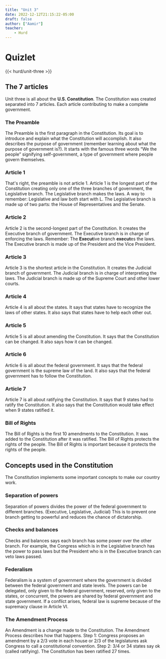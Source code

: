 ```yaml
--- 
title: "Unit 3" 
date: 2022-12-12T21:15:22-05:00 
draft: false 
author: ["Aamir"] 
teacher: 
    - Hurd 
--- 
```

# Quizlet 
{{< hurd/unit-three >}} 


## The 7 articles
Unit three is all about the **U.S. Constitution**. The Constitution was created separated into 7 articles. Each article contributing to make a complete government.

### The Preamble 

The Preamble is the first paragraph in the Constitution. Its goal is to introduce and explain what the Constitution will accomplish. It also describes the purpose of government (remember learning about what the purpose of government is?). It starts with the famous three words “We the people” signifying self-government, a type of government where people govern themselves. 

### Article 1 

That's right, the preamble is not article 1. Article 1 is the longest part of the Constitution creating only one of the three branches of government, the Legislative branch. The Legislative branch makes the laws. A way to remember: Legislative and law both start with L. The Legislative branch is made up of two parts: the House of Representatives and the Senate. 

### Article 2 

Article 2 is the second-longest part of the Constitution. It creates the Executive branch of government. The Executive branch is in charge of enforcing the laws. Remember: The **Execut**ive branch **execut**es the laws. The Executive branch is made up of the President and the Vice President. 

### Article 3 

Article 3 is the shortest article in the Constitution. It creates the Judicial branch of government. The Judicial branch is in charge of interpreting the laws. The Judicial branch is made up of the Supreme Court and other lower courts. 

### Article 4 

Article 4 is all about the states. It says that states have to recognize the laws of other states. It also says that states have to help each other out. 

### Article 5 

Article 5 is all about amending the Constitution. It says that the Constitution can be changed. It also says how it can be changed. 

### Article 6 

Article 6 is all about the federal government. It says that the federal government is the supreme law of the land. It also says that the federal government has to follow the Constitution. 

### Article 7 

Article 7 is all about ratifying the Constitution. It says that 9 states had to ratify the Constitution. It also says that the Constitution would take effect when 9 states ratified it. 

### Bill of Rights 

The Bill of Rights is the first 10 amendments to the Constitution. It was added to the Constitution after it was ratified. The Bill of Rights protects the rights of the people. The Bill of Rights is important because it protects the rights of the people. 


## Concepts used in the Constitution

The Constitution implements some important concepts to make our country work.

### Separation of powers

Separation of powers divides the power of the federal government to different branches. (Executive, Legislative, Judicial) This is to prevent one branch getting to powerful and reduces the chance of dictatorship.

### Checks and balances

Checks and balances says each branch has some power over the other branch. For example, the Congress which is in the Legislative branch has the power to pass laws but the President who is in the Executive branch can veto laws passed.

### Federalism

Federalism is a system of government where the government is divided between the federal government and state levels. The powers can be delegated, only given to the federal government, reserved, only given to the states, or concurrent, the powers are shared by federal government and state government. If a conflict arises, federal law is supreme because of the supremacy clause in Article VI.

### The Amendment Process

An Amendment is a change made to the Constitution. The Amendment Process describes how that happens. Step 1: Congress proposes an amendment by a 2/3 vote in each house or 2/3 of the legislatures ask Congress to call a constitutional convention. Step 2: 3/4 or 34 states say ok (called ratifying). The Constitution has been ratified 27 times.
